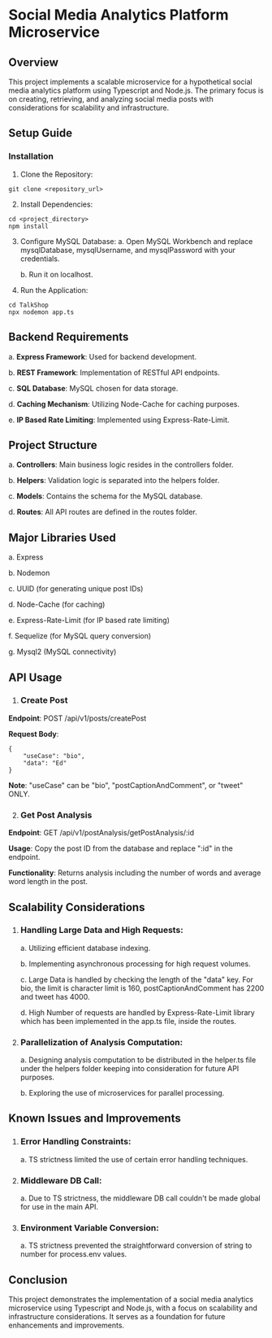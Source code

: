 # Social Media Analytics Platform Microservice

## Overview
This project implements a scalable microservice for a hypothetical social media analytics platform using Typescript and Node.js. The primary focus is on creating, retrieving, and analyzing social media posts with considerations for scalability and infrastructure.



## Setup Guide

### Installation
1. Clone the Repository:

```
git clone <repository_url>
```

2. Install Dependencies:

```
cd <project_directory>
npm install
```


3. Configure MySQL Database:
    a. Open MySQL Workbench and replace mysqlDatabase, mysqlUsername, and mysqlPassword with your credentials.
   
    b. Run it on localhost.


5. Run the Application:

```
cd TalkShop
npx nodemon app.ts
```


## Backend Requirements
a. **Express Framework**: Used for backend development.  

b. **REST Framework**: Implementation of RESTful API endpoints.  

c. **SQL Database**: MySQL chosen for data storage.  

d. **Caching Mechanism**: Utilizing Node-Cache for caching purposes.  

e. **IP Based Rate Limiting**: Implemented using Express-Rate-Limit.  



## Project Structure
a. **Controllers**: Main business logic resides in the controllers folder.  

b. **Helpers**: Validation logic is separated into the helpers folder.  

c. **Models**: Contains the schema for the MySQL database.  

d. **Routes**: All API routes are defined in the routes folder.  


## Major Libraries Used
a. Express  

b. Nodemon  

c. UUID (for generating unique post IDs)  

d. Node-Cache (for caching)  

e. Express-Rate-Limit (for IP based rate limiting)  

f. Sequelize (for MySQL query conversion)  

g. Mysql2 (MySQL connectivity)  



## API Usage
1. ### Create Post
**Endpoint**: POST /api/v1/posts/createPost  

**Request Body**:

```
{
    "useCase": "bio",
    "data": "Ed"
}
```

**Note**: "useCase" can be "bio", "postCaptionAndComment", or "tweet" ONLY.

2. ### Get Post Analysis
**Endpoint**: GET /api/v1/postAnalysis/getPostAnalysis/:id  

**Usage**: Copy the post ID from the database and replace ":id" in the endpoint.  

**Functionality**: Returns analysis including the number of words and average word length in the post.


## Scalability Considerations
1. ### Handling Large Data and High Requests:

    a. Utilizing efficient database indexing.
   
    b. Implementing asynchronous processing for high request volumes.

    c. Large Data is handled by checking the length of the "data" key. For bio, the limit is character limit is 160, postCaptionAndComment has 2200 and tweet has 4000.

    d. High Number of requests are handled by Express-Rate-Limit library which has been implemented in the app.ts file, inside the routes.

   

2. ### Parallelization of Analysis Computation:

    a. Designing analysis computation to be distributed in the helper.ts file under the helpers folder keeping into consideration for future API purposes.
   
    b. Exploring the use of microservices for parallel processing.




## Known Issues and Improvements

1. ### Error Handling Constraints:

    a. TS strictness limited the use of certain error handling techniques.

2. ### Middleware DB Call:

    a. Due to TS strictness, the middleware DB call couldn't be made global for use in the main API.

3. ### Environment Variable Conversion:

    a. TS strictness prevented the straightforward conversion of string to number for process.env values.


## Conclusion
This project demonstrates the implementation of a social media analytics microservice using Typescript and Node.js, with a focus on scalability and infrastructure considerations. It serves as a foundation for future enhancements and improvements.
